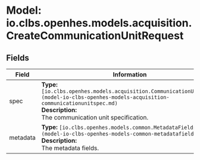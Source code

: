# Model: io.clbs.openhes.models.acquisition.CreateCommunicationUnitRequest

## Fields

| Field | Information |
| --- | --- |
| spec | <b>Type:</b> `[io.clbs.openhes.models.acquisition.CommunicationUnitSpec](model-io-clbs-openhes-models-acquisition-communicationunitspec.md)`<br><b>Description:</b><br>The communication unit specification. |
| metadata | <b>Type:</b> `[io.clbs.openhes.models.common.MetadataFields](model-io-clbs-openhes-models-common-metadatafields.md)`<br><b>Description:</b><br>The metadata fields. |

